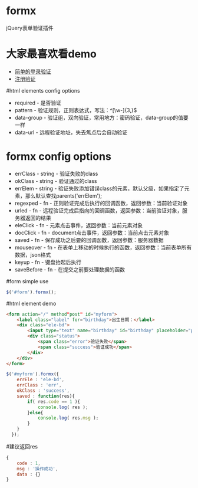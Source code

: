# formx
jQuery表单验证插件

# 大家最喜欢看demo
* [简单的登录验证](http://htmlpreview.github.io/?https://github.com/imsole/formx/blob/master/login_form.html)
* [注册验证](http://htmlpreview.github.io/?https://github.com/imsole/formx/blob/master/register_form.html)

#html elements config options
* required - 是否验证
* pattern - 验证规则，正则表达式，写法：^[\w\-]{3,}$
* data-group - 验证组，双向验证，常用地方：密码验证，data-group的值要一样
* data-url - 远程验证地址，失去焦点后会自动验证

# formx config options
* errClass - string - 验证失败的class
* okClass - string - 验证通过的class
* errElem - string - 验证失败添加错误class的元素，默认父级，如果指定了元素，那么默认查找parents('errElem');
* regexped - fn - 正则验证完成后执行的回调函数，返回参数：当前验证对象
* urled - fn - 远程验证完成后指向的回调函数，返回参数：当前验证对象，服务器返回的结果
* eleClick - fn - 元素点击事件，返回参数：当前元素对象
* docClick - fn - document点击事件，返回参数：当前点击元素对象
* saved - fn - 保存成功之后要的回调函数，返回参数：服务器数据
* mouseover - fn - 在表单上移动的时候执行的函数，返回参数：当前表单所有数据，json格式
* keyup - fn - 键盘抬起后执行
* saveBefore - fn - 在提交之前要处理数据的函数

#form simple use
```javascript
$('#form').formx();
```

#html element demo
```html
<form action="/" method"post" id="myform">
  	<label class="label" for="birthday">出生日期：</label>
  	<div class="ele-bd">
    	<input type="text" name="birthday" id="birthday" placeholder="place write birthday" pattern="^1\d{3}((\-)?\d{1,2)){2}$" required>
    	<div class="status">
      		<span class="error">验证失败</span>
      		<span class="success">验证成功</span>
    	</div>
  	</div>
</form>
```

```javascript
$('#myform').formx({
    errEle : 'ele-bd',
    errClass : 'err',
    okClass : 'success',
    saved : function(res){
      	if( res.code == 1 ){
        	console.log( res );
      	}else{
        	console.log( res.msg );
      	}
    }
  });
```

#建议返回res
```javascript
{
	code : 1,  
	msg : '操作成功',  
	data : {}  
}
```
